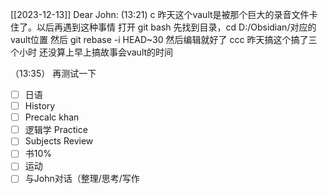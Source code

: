 [[2023-12-13]]
Dear John:
  (13:21)
  c
  昨天这个vault是被那个巨大的录音文件卡住了。以后再遇到这种事情
  打开 git bash
  先找到目录，cd D:/Obsidian/对应的vault位置
  然后 git rebase -i HEAD~30
  然后编辑就好了
  ccc 
  昨天搞这个搞了三个小时
  还没算上早上搞故事会vault的时间

  （13:35）
  再测试一下
  
  
  - [ ] 日语
- [ ] History
- [ ] Precalc khan
- [ ] 逻辑学 Practice
- [ ]  Subjects Review
- [ ] 书10%
- [ ] 运动
- [ ]  与John对话（整理/思考/写作
